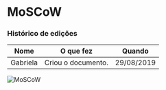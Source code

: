 # MoSCoW
### Histórico de edições
| Nome|O que fez|Quando|
|-----|---------|------|
| Gabriela | Criou o documento. | 29/08/2019 |


![MoSCoW](/img/elicitacao/priorizacao/moscow.png)